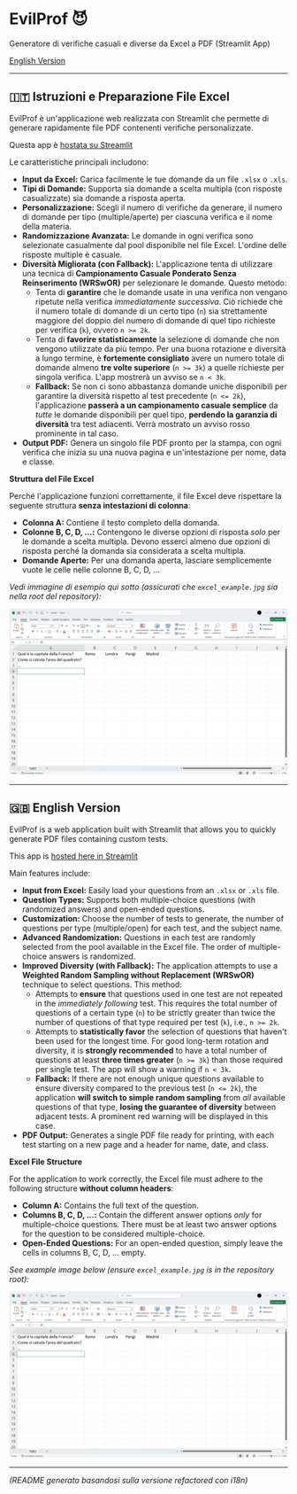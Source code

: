 # EvilProf 😈

Generatore di verifiche casuali e diverse da Excel a PDF (Streamlit App)

[English Version](#english-version)

---

## 🇮🇹 Istruzioni e Preparazione File Excel

EvilProf è un'applicazione web realizzata con Streamlit che permette di generare rapidamente file PDF contenenti verifiche personalizzate.

Questa app è [hostata su Streamlit](https://evilprof.streamlit.app/)

Le caratteristiche principali includono:

-   **Input da Excel:** Carica facilmente le tue domande da un file `.xlsx` o `.xls`.
-   **Tipi di Domande:** Supporta sia domande a scelta multipla (con risposte casualizzate) sia domande a risposta aperta.
-   **Personalizzazione:** Scegli il numero di verifiche da generare, il numero di domande per tipo (multiple/aperte) per ciascuna verifica e il nome della materia.
-   **Randomizzazione Avanzata:** Le domande in ogni verifica sono selezionate casualmente dal pool disponibile nel file Excel. L'ordine delle risposte multiple è casuale.
-   **Diversità Migliorata (con Fallback):** L'applicazione tenta di utilizzare una tecnica di **Campionamento Casuale Ponderato Senza Reinserimento (WRSwOR)** per selezionare le domande. Questo metodo:
    -   Tenta di **garantire** che le domande usate in una verifica non vengano ripetute nella verifica *immediatamente successiva*. Ciò richiede che il numero totale di domande di un certo tipo (`n`) sia strettamente maggiore del doppio del numero di domande di quel tipo richieste per verifica (`k`), ovvero `n >= 2k`.
    -   Tenta di **favorire statisticamente** la selezione di domande che non vengono utilizzate da più tempo. Per una buona rotazione e diversità a lungo termine, è **fortemente consigliato** avere un numero totale di domande almeno **tre volte superiore** (`n >= 3k`) a quelle richieste per singola verifica. L'app mostrerà un avviso se `n < 3k`.
    -   **Fallback:** Se non ci sono abbastanza domande uniche disponibili per garantire la diversità rispetto al test precedente (`n <= 2k`), l'applicazione **passerà a un campionamento casuale semplice** da *tutte* le domande disponibili per quel tipo, **perdendo la garanzia di diversità** tra test adiacenti. Verrà mostrato un avviso rosso prominente in tal caso.
-   **Output PDF:** Genera un singolo file PDF pronto per la stampa, con ogni verifica che inizia su una nuova pagina e un'intestazione per nome, data e classe.

**Struttura del File Excel**

Perché l'applicazione funzioni correttamente, il file Excel deve rispettare la seguente struttura **senza intestazioni di colonna**:

-   **Colonna A:** Contiene il testo completo della domanda.
-   **Colonne B, C, D, ...:** Contengono le diverse opzioni di risposta *solo* per le domande a scelta multipla. Devono esserci almeno due opzioni di risposta perché la domanda sia considerata a scelta multipla.
-   **Domande Aperte:** Per una domanda aperta, lasciare semplicemente vuote le celle nelle colonne B, C, D, ...

*Vedi immagine di esempio qui sotto (assicurati che `excel_example.jpg` sia nella root del repository):*

![Esempio Struttura Excel](excel_example.jpg)

---

## 🇬🇧 English Version <a name="english-version"></a>

EvilProf is a web application built with Streamlit that allows you to quickly generate PDF files containing custom tests.

This app is [hosted here in Streamlit](https://evilprof.streamlit.app/)

Main features include:

-   **Input from Excel:** Easily load your questions from an `.xlsx` or `.xls` file.
-   **Question Types:** Supports both multiple-choice questions (with randomized answers) and open-ended questions.
-   **Customization:** Choose the number of tests to generate, the number of questions per type (multiple/open) for each test, and the subject name.
-   **Advanced Randomization:** Questions in each test are randomly selected from the pool available in the Excel file. The order of multiple-choice answers is randomized.
-   **Improved Diversity (with Fallback):** The application attempts to use a **Weighted Random Sampling without Replacement (WRSwOR)** technique to select questions. This method:
    -   Attempts to **ensure** that questions used in one test are not repeated in the *immediately following* test. This requires the total number of questions of a certain type (`n`) to be strictly greater than twice the number of questions of that type required per test (`k`), i.e., `n >= 2k`.
    -   Attempts to **statistically favor** the selection of questions that haven't been used for the longest time. For good long-term rotation and diversity, it is **strongly recommended** to have a total number of questions at least **three times greater** (`n >= 3k`) than those required per single test. The app will show a warning if `n < 3k`.
    -   **Fallback:** If there are not enough unique questions available to ensure diversity compared to the previous test (`n <= 2k`), the application **will switch to simple random sampling** from *all* available questions of that type, **losing the guarantee of diversity** between adjacent tests. A prominent red warning will be displayed in this case.
-   **PDF Output:** Generates a single PDF file ready for printing, with each test starting on a new page and a header for name, date, and class.

**Excel File Structure**

For the application to work correctly, the Excel file must adhere to the following structure **without column headers**:

-   **Column A:** Contains the full text of the question.
-   **Columns B, C, D, ...:** Contain the different answer options *only* for multiple-choice questions. There must be at least two answer options for the question to be considered multiple-choice.
-   **Open-Ended Questions:** For an open-ended question, simply leave the cells in columns B, C, D, ... empty.

*See example image below (ensure `excel_example.jpg` is in the repository root):*

![Excel Structure Example](excel_example.jpg)

---

*(README generato basandosi sulla versione refactored con i18n)*

